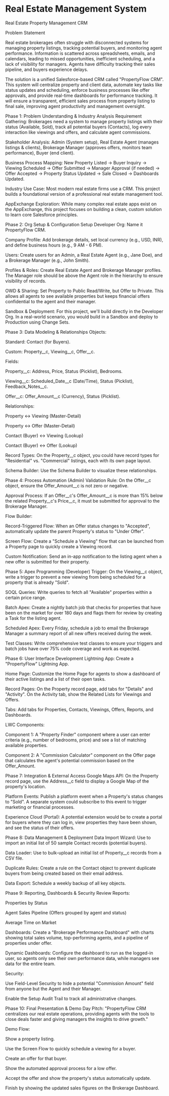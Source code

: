 # Real Estate Management System
Real Estate Property Management CRM


Problem Statement

Real estate brokerages often struggle with disconnected systems for managing property listings, tracking potential buyers, and monitoring agent performance. Information is scattered across spreadsheets, emails, and calendars, leading to missed opportunities, inefficient scheduling, and a lack of visibility for managers. Agents have difficulty tracking their sales pipeline, and buyers experience delays.

The solution is a unified Salesforce-based CRM called "PropertyFlow CRM". This system will centralize property and client data, automate key tasks like status updates and scheduling, enforce business processes like offer approvals, and provide real-time dashboards for performance tracking. It will ensure a transparent, efficient sales process from property listing to final sale, improving agent productivity and management oversight.

Phase 1: Problem Understanding & Industry Analysis
Requirement Gathering: Brokerages need a system to manage property listings with their status (Available, Sold), track all potential buyers (Contacts), log every interaction like viewings and offers, and calculate agent commissions.

Stakeholder Analysis: Admin (System setup), Real Estate Agent (manages listings & clients), Brokerage Manager (approves offers, monitors team performance), Buyer (end client).

Business Process Mapping: New Property Listed → Buyer Inquiry → Viewing Scheduled → Offer Submitted → Manager Approval (if needed) → Offer Accepted → Property Status Updated → Sale Closed → Dashboards Updated.

Industry Use Case: Most modern real estate firms use a CRM. This project builds a foundational version of a professional real estate management tool.

AppExchange Exploration: While many complex real estate apps exist on the AppExchange, this project focuses on building a clean, custom solution to learn core Salesforce principles.

Phase 2: Org Setup & Configuration
Setup Developer Org: Name it PropertyFlow CRM.

Company Profile: Add brokerage details, set local currency (e.g., USD, INR), and define business hours (e.g., 9 AM - 6 PM).

Users: Create users for an Admin, a Real Estate Agent (e.g., Jane Doe), and a Brokerage Manager (e.g., John Smith).

Profiles & Roles: Create Real Estate Agent and Brokerage Manager profiles. The Manager role should be above the Agent role in the hierarchy to ensure visibility of records.

OWD & Sharing: Set Property to Public Read/Write, but Offer to Private. This allows all agents to see available properties but keeps financial offers confidential to the agent and their manager.

Sandbox & Deployment: For this project, we'll build directly in the Developer Org. In a real-world scenario, you would build in a Sandbox and deploy to Production using Change Sets.

Phase 3: Data Modeling & Relationships
Objects:

Standard: Contact (for Buyers).

Custom: Property__c, Viewing__c, Offer__c.

Fields:

Property__c: Address, Price, Status (Picklist), Bedrooms.

Viewing__c: Scheduled_Date__c (Date/Time), Status (Picklist), Feedback_Notes__c.

Offer__c: Offer_Amount__c (Currency), Status (Picklist).

Relationships:

Property <-> Viewing (Master-Detail)

Property <-> Offer (Master-Detail)

Contact (Buyer) <-> Viewing (Lookup)

Contact (Buyer) <-> Offer (Lookup)

Record Types: On the Property__c object, you could have record types for "Residential" vs. "Commercial" listings, each with its own page layout.

Schema Builder: Use the Schema Builder to visualize these relationships.

Phase 4: Process Automation (Admin)
Validation Rule: On the Offer__c object, ensure the Offer_Amount__c is not zero or negative.

Approval Process: If an Offer__c's Offer_Amount__c is more than 15% below the related Property__c's Price__c, it must be submitted for approval to the Brokerage Manager.

Flow Builder:

Record-Triggered Flow: When an Offer status changes to "Accepted", automatically update the parent Property's status to "Under Offer".

Screen Flow: Create a "Schedule a Viewing" flow that can be launched from a Property page to quickly create a Viewing record.

Custom Notification: Send an in-app notification to the listing agent when a new offer is submitted for their property.

Phase 5: Apex Programming (Developer)
Trigger: On the Viewing__c object, write a trigger to prevent a new viewing from being scheduled for a property that is already "Sold".

SOQL Queries: Write queries to fetch all "Available" properties within a certain price range.

Batch Apex: Create a nightly batch job that checks for properties that have been on the market for over 180 days and flags them for review by creating a Task for the listing agent.

Scheduled Apex: Every Friday, schedule a job to email the Brokerage Manager a summary report of all new offers received during the week.

Test Classes: Write comprehensive test classes to ensure your triggers and batch jobs have over 75% code coverage and work as expected.

Phase 6: User Interface Development
Lightning App: Create a "PropertyFlow" Lightning App.

Home Page: Customize the Home Page for agents to show a dashboard of their active listings and a list of their open tasks.

Record Pages: On the Property record page, add tabs for "Details" and "Activity". On the Activity tab, show the Related Lists for Viewings and Offers.

Tabs: Add tabs for Properties, Contacts, Viewings, Offers, Reports, and Dashboards.

LWC Components:

Component 1: A "Property Finder" component where a user can enter criteria (e.g., number of bedrooms, price) and see a list of matching available properties.

Component 2: A "Commission Calculator" component on the Offer page that calculates the agent's potential commission based on the Offer_Amount.

Phase 7: Integration & External Access
Google Maps API: On the Property record page, use the Address__c field to display a Google Map of the property's location.

Platform Events: Publish a platform event when a Property's status changes to "Sold". A separate system could subscribe to this event to trigger marketing or financial processes.

Experience Cloud (Portal): A potential extension would be to create a portal for buyers where they can log in, view properties they have been shown, and see the status of their offers.

Phase 8: Data Management & Deployment
Data Import Wizard: Use to import an initial list of 50 sample Contact records (potential buyers).

Data Loader: Use to bulk-upload an initial list of Property__c records from a CSV file.

Duplicate Rules: Create a rule on the Contact object to prevent duplicate buyers from being created based on their email address.

Data Export: Schedule a weekly backup of all key objects.

Phase 9: Reporting, Dashboards & Security Review
Reports:

Properties by Status

Agent Sales Pipeline (Offers grouped by agent and status)

Average Time on Market

Dashboards: Create a "Brokerage Performance Dashboard" with charts showing total sales volume, top-performing agents, and a pipeline of properties under offer.

Dynamic Dashboards: Configure the dashboard to run as the logged-in user, so agents only see their own performance data, while managers see data for the entire team.

Security:

Use Field-Level Security to hide a potential "Commission Amount" field from anyone but the Agent and their Manager.

Enable the Setup Audit Trail to track all administrative changes.

Phase 10: Final Presentation & Demo Day
Pitch: "PropertyFlow CRM centralizes our real estate operations, providing agents with the tools to close deals faster and giving managers the insights to drive growth."

Demo Flow:

Show a property listing.

Use the Screen Flow to quickly schedule a viewing for a buyer.

Create an offer for that buyer.

Show the automated approval process for a low offer.

Accept the offer and show the property's status automatically update.

Finish by showing the updated sales figures on the Brokerage Dashboard.

